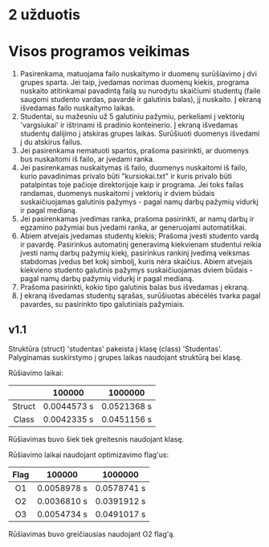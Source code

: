 # 2 užduotis

# Visos programos veikimas

1. Pasirenkama, matuojama failo nuskaitymo ir duomenų surūšiavimo į dvi grupes sparta. Jei taip, įvedamas norimas duomenų kiekis, programa nuskaito atitinkamai pavadintą failą su nurodytu skaičiumi studentų (faile saugomi studento vardas, pavardė ir galutinis balas), jį nuskaito. Į ekraną išvedamas failo nuskaitymo laikas.
2. Studentai, su mažesniu už 5 galutiniu pažymiu, perkeliami į vektorių 'vargsiukai' ir ištrinami iš pradinio konteinerio. Į ekraną išvedamas studentų dalijimo į atskiras grupes laikas. Surūšiuoti duomenys išvedami į du atskirus failus.
3. Jei pasirenkama nematuoti spartos, prašoma pasirinkti, ar duomenys bus nuskaitomi iš failo, ar įvedami ranka.
4. Jei pasirenkamas nuskaitymas iš failo, duomenys nuskaitomi iš failo, kurio pavadinimas privalo būti "kursiokai.txt" ir kuris privalo būti patalpintas toje pačioje direktorijoje kaip ir programa. Jei toks failas randamas, duomenys nuskaitomi į vektorių ir dviem būdais suskaičiuojamas galutinis pažymys - pagal namų darbų pažymių vidurkį ir pagal medianą.
5. Jei pasirenkamas įvedimas ranka, prašoma pasirinkti, ar namų darbų ir egzamino pažymiai bus įvedami ranka, ar generuojami automatiškai.
6. Abiem atvejais įvedamas studentų kiekis; Prašoma įvesti studento vardą ir pavardę. Pasirinkus automatinį generavimą kiekvienam studentui reikia įvesti namų darbų pažymių kiekį, pasirinkus rankinį įvedimą veiksmas stabdomas įvedus bet kokį simbolį, kuris nėra skaičius. Abiem atvejais kiekvieno studento galutinis pažymys suskaičiuojamas dviem būdais - pagal namų darbų pažymių vidurkį ir pagal medianą.
7. Prašoma pasirinkti, kokio tipo galutinis balas bus išvedamas į ekraną.
8. Į ekraną išvedamas studentų sąrašas, surūšiuotas abėcėlės tvarka pagal pavardes, su pasirinkto tipo galutiniais pažymiais.

## v1.1

Struktūra (struct) 'studentas' pakeista į klasę (class) 'Studentas'.
Palyginamas suskirstymo į grupes laikas naudojant struktūrą bei klasę.

Rūšiavimo laikai:

| | 100000 | 1000000 |
| :---: | :---: | :---: |
| Struct | 0.0044573 s | 0.0521368 s |
| Class | 0.0042335 s | 0.0451156 s |

Rūšiavimas buvo šiek tiek greitesnis naudojant klasę.

Rūšiavimo laikai naudojant optimizavimo flag'us:

| Flag | 100000 | 1000000 |
| :---: | :---: | :---: |
| O1 | 0.0058978 s | 0.0578741 s |
| O2 | 0.0036810 s | 0.0391912 s |
| O3 | 0.0054734 s | 0.0491017 s |

Rūšiavimas buvo greičiausias naudojant O2 flag'ą.
